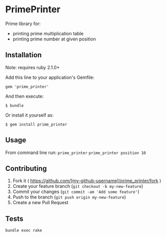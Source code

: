 # PrimePrinter

Prime library for:
* printing prime multiplication table
* printing prime number at given position

## Installation

Note: requires ruby 2.1.0+

Add this line to your application's Gemfile:

    gem 'prime_printer'

And then execute:

    $ bundle

Or install it yourself as:

    $ gem install prime_printer

## Usage

From command line run:
```prime_printer```
```prime_printer position 10```

## Contributing

1. Fork it ( https://github.com/[my-github-username]/prime_printer/fork )
2. Create your feature branch (`git checkout -b my-new-feature`)
3. Commit your changes (`git commit -am 'Add some feature'`)
4. Push to the branch (`git push origin my-new-feature`)
5. Create a new Pull Request

## Tests

```bundle exec rake```
